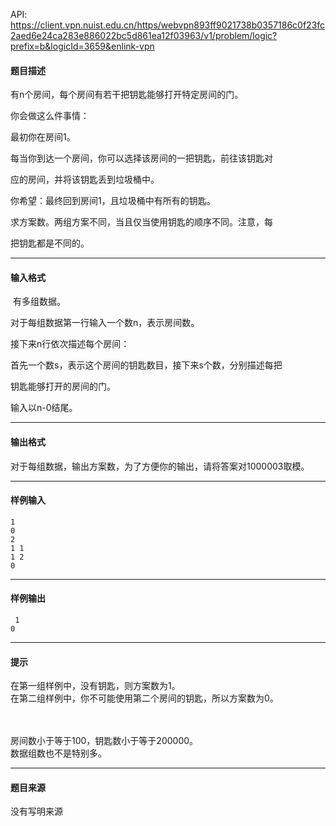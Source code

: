 API: https://client.vpn.nuist.edu.cn/https/webvpn893ff9021738b0357186c0f23fc2aed6e24ca283e886022bc5d861ea12f03963/v1/problem/logic?prefix=b&logicId=3659&enlink-vpn

#### 题目描述

有n个房间，每个房间有若干把钥匙能够打开特定房间的门。

你会做这么件事情：

最初你在房间1。

每当你到达一个房间，你可以选择该房间的一把钥匙，前往该钥匙对

应的房间，并将该钥匙丢到垃圾桶中。

你希望：最终回到房间1，且垃圾桶中有所有的钥匙。

求方案数。两组方案不同，当且仅当使用钥匙的顺序不同。注意，每

把钥匙都是不同的。

---

#### 输入格式

 有多组数据。

对于每组数据第一行输入一个数n，表示房间数。

接下来n行依次描述每个房间：

首先一个数s，表示这个房间的钥匙数目，接下来s个数，分别描述每把

钥匙能够打开的房间的门。

输入以n-0结尾。

---

#### 输出格式

对于每组数据，输出方案数，为了方便你的输出，请将答案对1000003取模。

---

#### 样例输入
```
1
0
2
1 1
1 2
0

```

---

#### 样例输出
```
 1
0

```

---

#### 提示

在第一组样例中，没有钥匙，则方案数为1。  
在第二组样例中，你不可能使用第二个房间的钥匙，所以方案数为0。  
  
   
   
房间数小于等于100，钥匙数小于等于200000。  
数据组数也不是特别多。

---

#### 题目来源

没有写明来源